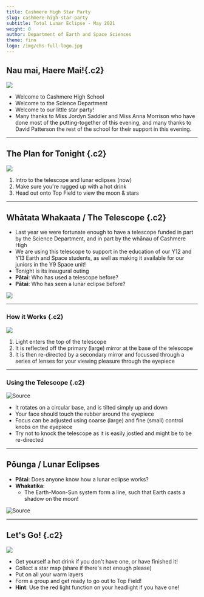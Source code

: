 ```yaml
---
title: Cashmere High Star Party
slug: cashmere-high-star-party
subtitle: Total Lunar Eclipse - May 2021
weight: 0
author: Department of Earth and Space Sciences
theme: finn
logo: /img/chs-full-logo.jpg
---
```


## Nau mai, Haere Mai!{.c2}

![](https://cdn.shopify.com/s/files/1/0264/4400/5421/products/T-DOB08wa_637fcb47-19e5-4ecb-aa37-f511e1830a5e_794x800.jpg?v=1603305057)

- Welcome to Cashmere High School
- Welcome to the Science Department
- Welcome to our little star party!
- Many thanks to Miss Jordyn Saddler and Miss Anna Morrison who have done most of the putting-together of this evening, and many thanks to David Patterson the rest of the school for their support in this evening.

---

## The Plan for Tonight {.c2}

![](https://static01.nyt.com/images/2021/05/25/science/25ECLIPSE2/25ECLIPSE2-mobileMasterAt3x.jpg)

1. Intro to the telescope and lunar eclipses (now)
2. Make sure you're rugged up with a hot drink
3. Head out onto Top Field to view the moon & stars

---

## Whātata Whakaata / The Telescope {.c2}

- Last year we were fortunate enough to have a telescope funded in part by the Science Department, and in part by the whānau of Cashmere High
- We are using this telescope to support in the education of our Y12 and Y13 Earth and Space students, as well as making it available for our juniors in the Y9 Space unit!
- Tonight is its inaugural outing
- __Pātai__: Who has used a telescope before?
- __Pātai__: Who has seen a lunar eclipse before?

![](https://cdn.shopify.com/s/files/1/0264/4400/5421/products/T-DOB08wa_637fcb47-19e5-4ecb-aa37-f511e1830a5e_794x800.jpg?v=1603305057)

---

### How it Works {.c2}

![](https://cdn.shopify.com/s/files/1/1935/4371/files/Reflector_Diagram_9a99023b-651d-4295-b332-66aa0fd6320f_1024x1024.jpg?v=1582681176)

1. Light enters the top of the telescope
2. It is reflected off the primary (large) mirror at the base of the telescope
3. It is then re-directed by a secondary mirror and focussed through a series of lenses for your viewing pleasure through the eyepiece

---

### Using the Telescope {.c2}

![[Source](https://agenaastro.com/articles/guides/focusers/optimizing-your-gso-crayford-focuser.html)](https://www.agenaastro.com/media/additional_images/img_page/optimize_gso_crayford_01.jpg)

- It rotates on a circular base, and is tilted simply up and down
- Your face should touch the rubber around the eyepiece 
- Focus can be adjusted using coarse (large) and fine (small) control knobs on the eyepiece
- Try not to knock the telescope as it is easily jostled and might be to be re-directed

---

## Pōunga / Lunar Eclipses

- __Pātai__: Does anyone know how a lunar eclipse works?
- __Whakatika__:
    + The Earth-Moon-Sun system form a line, such that Earth casts a shadow on the moon!

![[Source](https://www.youtube.com/watch?v=Tz_u_f7x7Gw)](https://i.ytimg.com/vi/Tz_u_f7x7Gw/maxresdefault.jpg)

---

## Let's Go! {.c2}

![](../assets/sky-map.png)

- Get yourself a hot drink if you don't have one, or have finished it!
- Collect a star map (share if there's not enough please)
- Put on all your warm layers
- Form a group and get ready to go out to Top Field!
- __Hint__: Use the red light function on your headlight if you have one!
